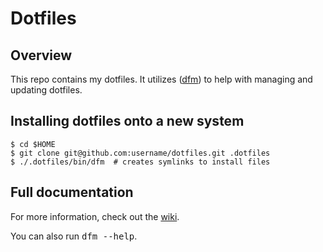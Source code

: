 # Dotfiles

## Overview

This repo contains my dotfiles.  It utilizes ([dfm](https://github.com/justone/dfm))
to help with managing and updating dotfiles.

## Installing dotfiles onto a new system

    $ cd $HOME
    $ git clone git@github.com:username/dotfiles.git .dotfiles
    $ ./.dotfiles/bin/dfm  # creates symlinks to install files

## Full documentation

For more information, check out the [wiki](http://github.com/justone/dotfiles/wiki).

You can also run <tt>dfm --help</tt>.
